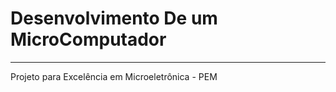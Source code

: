 # Desenvolvimento De um MicroComputador
________________________________________________________
Projeto para Excelência em Microeletrônica - PEM

